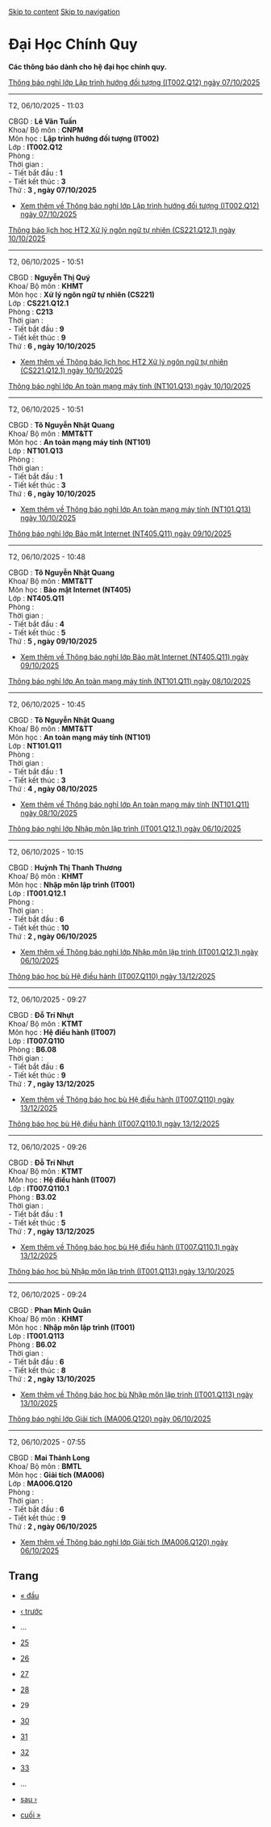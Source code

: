 [Skip to content](https://daa.uit.edu.vn/thongbaochinhquy?page=28#main)
 [Skip to navigation](https://daa.uit.edu.vn/thongbaochinhquy?page=28#main-nav)

Đại Học Chính Quy
=================

**Các thông báo dành cho hệ đại học chính quy.**

[Thông báo nghỉ lớp Lập trình hướng đối tượng (IT002.Q12) ngày 07/10/2025](https://daa.uit.edu.vn/node/36641)

--------------------------------------------------------------------------------------------------------------

T2, 06/10/2025 - 11:03

CBGD : **Lê Văn Tuấn**  
Khoa/ Bộ môn : **CNPM**  
Môn học : **Lập trình hướng đối tượng (IT002)**  
Lớp : **IT002.Q12**  
Phòng :  
Thời gian :  
\- Tiết bắt đầu : **1**  
\- Tiết kết thúc : **3**  
Thứ : **3 , ngày 07/10/2025**

*   [Xem thêm về Thông báo nghỉ lớp Lập trình hướng đối tượng (IT002.Q12) ngày 07/10/2025](https://daa.uit.edu.vn/node/36641 "Thông báo nghỉ lớp Lập trình hướng đối tượng (IT002.Q12) ngày 07/10/2025")
    

[Thông báo lịch học HT2 Xử lý ngôn ngữ tự nhiên (CS221.Q12.1) ngày 10/10/2025](https://daa.uit.edu.vn/node/36640)

------------------------------------------------------------------------------------------------------------------

T2, 06/10/2025 - 10:51

CBGD : **Nguyễn Thị Quý**  
Khoa/ Bộ môn : **KHMT**  
Môn học : **Xử lý ngôn ngữ tự nhiên (CS221)**  
Lớp : **CS221.Q12.1**  
Phòng : **C213**  
Thời gian :  
\- Tiết bắt đầu : **9**  
\- Tiết kết thúc : **9**  
Thứ : **6 , ngày 10/10/2025**

*   [Xem thêm về Thông báo lịch học HT2 Xử lý ngôn ngữ tự nhiên (CS221.Q12.1) ngày 10/10/2025](https://daa.uit.edu.vn/node/36640 "Thông báo lịch học HT2 Xử lý ngôn ngữ tự nhiên (CS221.Q12.1) ngày 10/10/2025")
    

[Thông báo nghỉ lớp An toàn mạng máy tính (NT101.Q13) ngày 10/10/2025](https://daa.uit.edu.vn/node/36639)

----------------------------------------------------------------------------------------------------------

T2, 06/10/2025 - 10:51

CBGD : **Tô Nguyễn Nhật Quang**  
Khoa/ Bộ môn : **MMT&TT**  
Môn học : **An toàn mạng máy tính (NT101)**  
Lớp : **NT101.Q13**  
Phòng :  
Thời gian :  
\- Tiết bắt đầu : **1**  
\- Tiết kết thúc : **3**  
Thứ : **6 , ngày 10/10/2025**

*   [Xem thêm về Thông báo nghỉ lớp An toàn mạng máy tính (NT101.Q13) ngày 10/10/2025](https://daa.uit.edu.vn/node/36639 "Thông báo nghỉ lớp An toàn mạng máy tính (NT101.Q13) ngày 10/10/2025")
    

[Thông báo nghỉ lớp Bảo mật Internet (NT405.Q11) ngày 09/10/2025](https://daa.uit.edu.vn/node/36638)

-----------------------------------------------------------------------------------------------------

T2, 06/10/2025 - 10:48

CBGD : **Tô Nguyễn Nhật Quang**  
Khoa/ Bộ môn : **MMT&TT**  
Môn học : **Bảo mật Internet (NT405)**  
Lớp : **NT405.Q11**  
Phòng :  
Thời gian :  
\- Tiết bắt đầu : **4**  
\- Tiết kết thúc : **5**  
Thứ : **5 , ngày 09/10/2025**

*   [Xem thêm về Thông báo nghỉ lớp Bảo mật Internet (NT405.Q11) ngày 09/10/2025](https://daa.uit.edu.vn/node/36638 "Thông báo nghỉ lớp Bảo mật Internet (NT405.Q11) ngày 09/10/2025")
    

[Thông báo nghỉ lớp An toàn mạng máy tính (NT101.Q11) ngày 08/10/2025](https://daa.uit.edu.vn/node/36637)

----------------------------------------------------------------------------------------------------------

T2, 06/10/2025 - 10:45

CBGD : **Tô Nguyễn Nhật Quang**  
Khoa/ Bộ môn : **MMT&TT**  
Môn học : **An toàn mạng máy tính (NT101)**  
Lớp : **NT101.Q11**  
Phòng :  
Thời gian :  
\- Tiết bắt đầu : **1**  
\- Tiết kết thúc : **3**  
Thứ : **4 , ngày 08/10/2025**

*   [Xem thêm về Thông báo nghỉ lớp An toàn mạng máy tính (NT101.Q11) ngày 08/10/2025](https://daa.uit.edu.vn/node/36637 "Thông báo nghỉ lớp An toàn mạng máy tính (NT101.Q11) ngày 08/10/2025")
    

[Thông báo nghỉ lớp Nhập môn lập trình (IT001.Q12.1) ngày 06/10/2025](https://daa.uit.edu.vn/node/36636)

---------------------------------------------------------------------------------------------------------

T2, 06/10/2025 - 10:15

CBGD : **Huỳnh Thị Thanh Thương**  
Khoa/ Bộ môn : **KHMT**  
Môn học : **Nhập môn lập trình (IT001)**  
Lớp : **IT001.Q12.1**  
Phòng :  
Thời gian :  
\- Tiết bắt đầu : **6**  
\- Tiết kết thúc : **10**  
Thứ : **2 , ngày 06/10/2025**

*   [Xem thêm về Thông báo nghỉ lớp Nhập môn lập trình (IT001.Q12.1) ngày 06/10/2025](https://daa.uit.edu.vn/node/36636 "Thông báo nghỉ lớp Nhập môn lập trình (IT001.Q12.1) ngày 06/10/2025")
    

[Thông báo học bù Hệ điều hành (IT007.Q110) ngày 13/12/2025](https://daa.uit.edu.vn/node/36635)

------------------------------------------------------------------------------------------------

T2, 06/10/2025 - 09:27

CBGD : **Đỗ Trí Nhựt**  
Khoa/ Bộ môn : **KTMT**  
Môn học : **Hệ điều hành (IT007)**  
Lớp : **IT007.Q110**  
Phòng : **B6.08**  
Thời gian :  
\- Tiết bắt đầu : **6**  
\- Tiết kết thúc : **9**  
Thứ : **7 , ngày 13/12/2025**

*   [Xem thêm về Thông báo học bù Hệ điều hành (IT007.Q110) ngày 13/12/2025](https://daa.uit.edu.vn/node/36635 "Thông báo học bù Hệ điều hành (IT007.Q110) ngày 13/12/2025")
    

[Thông báo học bù Hệ điều hành (IT007.Q110.1) ngày 13/12/2025](https://daa.uit.edu.vn/node/36634)

--------------------------------------------------------------------------------------------------

T2, 06/10/2025 - 09:26

CBGD : **Đỗ Trí Nhựt**  
Khoa/ Bộ môn : **KTMT**  
Môn học : **Hệ điều hành (IT007)**  
Lớp : **IT007.Q110.1**  
Phòng : **B3.02**  
Thời gian :  
\- Tiết bắt đầu : **1**  
\- Tiết kết thúc : **5**  
Thứ : **7 , ngày 13/12/2025**

*   [Xem thêm về Thông báo học bù Hệ điều hành (IT007.Q110.1) ngày 13/12/2025](https://daa.uit.edu.vn/node/36634 "Thông báo học bù Hệ điều hành (IT007.Q110.1) ngày 13/12/2025")
    

[Thông báo học bù Nhập môn lập trình (IT001.Q113) ngày 13/10/2025](https://daa.uit.edu.vn/node/36633)

------------------------------------------------------------------------------------------------------

T2, 06/10/2025 - 09:24

CBGD : **Phan Minh Quân**  
Khoa/ Bộ môn : **KHMT**  
Môn học : **Nhập môn lập trình (IT001)**  
Lớp : **IT001.Q113**  
Phòng : **B6.02**  
Thời gian :  
\- Tiết bắt đầu : **6**  
\- Tiết kết thúc : **8**  
Thứ : **2 , ngày 13/10/2025**

*   [Xem thêm về Thông báo học bù Nhập môn lập trình (IT001.Q113) ngày 13/10/2025](https://daa.uit.edu.vn/node/36633 "Thông báo học bù Nhập môn lập trình (IT001.Q113) ngày 13/10/2025")
    

[Thông báo nghỉ lớp Giải tích (MA006.Q120) ngày 06/10/2025](https://daa.uit.edu.vn/node/36631)

-----------------------------------------------------------------------------------------------

T2, 06/10/2025 - 07:55

CBGD : **Mai Thành Long**  
Khoa/ Bộ môn : **BMTL**  
Môn học : **Giải tích (MA006)**  
Lớp : **MA006.Q120**  
Phòng :  
Thời gian :  
\- Tiết bắt đầu : **6**  
\- Tiết kết thúc : **9**  
Thứ : **2 , ngày 06/10/2025**

*   [Xem thêm về Thông báo nghỉ lớp Giải tích (MA006.Q120) ngày 06/10/2025](https://daa.uit.edu.vn/node/36631 "Thông báo nghỉ lớp Giải tích (MA006.Q120) ngày 06/10/2025")
    

Trang
-----

*   [« đầu](https://daa.uit.edu.vn/thongbaochinhquy "Đến trang đầu tiên")
    
*   [‹ trước](https://daa.uit.edu.vn/thongbaochinhquy?page=27 "Đến trang kế trước")
    
*   …
*   [25](https://daa.uit.edu.vn/thongbaochinhquy?page=24 "Đến trang 25")
    
*   [26](https://daa.uit.edu.vn/thongbaochinhquy?page=25 "Đến trang 26")
    
*   [27](https://daa.uit.edu.vn/thongbaochinhquy?page=26 "Đến trang 27")
    
*   [28](https://daa.uit.edu.vn/thongbaochinhquy?page=27 "Đến trang 28")
    
*   29
*   [30](https://daa.uit.edu.vn/thongbaochinhquy?page=29 "Đến trang 30")
    
*   [31](https://daa.uit.edu.vn/thongbaochinhquy?page=30 "Đến trang 31")
    
*   [32](https://daa.uit.edu.vn/thongbaochinhquy?page=31 "Đến trang 32")
    
*   [33](https://daa.uit.edu.vn/thongbaochinhquy?page=32 "Đến trang 33")
    
*   …
*   [sau ›](https://daa.uit.edu.vn/thongbaochinhquy?page=29 "Đến trang kế sau")
    
*   [cuối »](https://daa.uit.edu.vn/thongbaochinhquy?page=1923 "Đến trang cuối cùng")